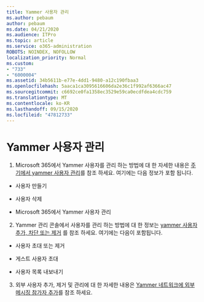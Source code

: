 ```yaml
---
title: Yammer 사용자 관리
ms.author: pebaum
author: pebaum
ms.date: 04/21/2020
ms.audience: ITPro
ms.topic: article
ms.service: o365-administration
ROBOTS: NOINDEX, NOFOLLOW
localization_priority: Normal
ms.custom:
- "733"
- "6000004"
ms.assetid: 34b5611b-e77e-4dd1-9480-a12c190fbaa3
ms.openlocfilehash: 5aaca1ca3095616606da2e36c1f992af6366ac47
ms.sourcegitcommit: c6692ce0fa1358ec3529e59ca0ecdfdea4cdc759
ms.translationtype: MT
ms.contentlocale: ko-KR
ms.lasthandoff: 09/15/2020
ms.locfileid: "47812733"
---
```

# <a name="managing-yammer-users"></a>Yammer 사용자 관리

1. Microsoft 365에서 Yammer 사용자를 관리 하는 방법에 대 한 자세한 내용은 [주기에서 yammer 사용자 관리](https://docs.microsoft.com/yammer/manage-yammer-users/manage-users-across-their-lifecycle)를 참조 하세요. 여기에는 다음 정보가 포함 됩니다.

  - 사용자 만들기

  - 사용자 삭제

  - Microsoft 365에서 Yammer 사용자 관리

2. Yammer 관리 콘솔에서 사용자를 관리 하는 방법에 대 한 정보는 [yammer 사용자 추가, 차단 또는 제거](https://alchemyportal.azurewebsites.net/Rule/ManageYammer%20users%20across%20their%20lifecycle%20from%20Office%20365) 를 참조 하세요. 여기에는 다음이 포함됩니다.

  - 사용자 초대 또는 제거

  - 게스트 사용자 초대

  - 사용자 목록 내보내기

3. 외부 사용자 추가, 제거 및 관리에 대 한 자세한 내용은 [Yammer 네트워크에 외부 메시징 참가자 추가](https://docs.microsoft.com/yammer/work-with-external-users/add-external-participants)를 참조 하세요.
